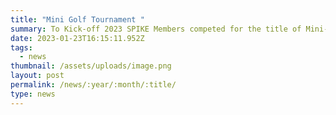 ```yaml
---
title: "Mini Golf Tournament "
summary: To Kick-off 2023 SPIKE Members competed for the title of Mini-golf Champion
date: 2023-01-23T16:15:11.952Z
tags:
  - news
thumbnail: /assets/uploads/image.png
layout: post
permalink: /news/:year/:month/:title/
type: news
---
```

